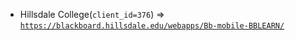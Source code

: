  - Hillsdale College(`client_id=376`) => [`https://blackboard.hillsdale.edu/webapps/Bb-mobile-BBLEARN/`](https://blackboard.hillsdale.edu/webapps/Bb-mobile-BBLEARN/)
